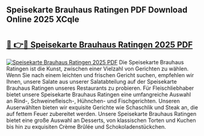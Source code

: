 ## Speisekarte Brauhaus Ratingen PDF Download Online 2025 XCqle

# <h2><a href="http://gcb35k2.nevu.top/?p=Speisekarte+Brauhaus+Ratingen">🔗 👉🔴 Speisekarte Brauhaus Ratingen 2025 PDF</a></h2>

[![Speisekarte Brauhaus Ratingen 2025 PDF](https://i.imgur.com/dBaPXMq.png)](http://gcb35k2.nevu.top/?p=Speisekarte+Brauhaus+Ratingen)
Die Speisekarte Brauhaus Ratingen ist die Kunst, zwischen einer Vielzahl von Gerichten zu wählen. Wenn Sie nach einem leichten und frischen Gericht suchen, empfehlen wir Ihnen, unsere Salate aus unserer Salatabteilung auf der Speisekarte Brauhaus Ratingen unseres Restaurants zu probieren. Für Fleischliebhaber bietet unsere Speisekarte Brauhaus Ratingen eine umfangreiche Auswahl an Rind-, Schweinefleisch-, Hühnchen- und Fischgerichten. Unseren Auserwählten bieten wir exquisite Gerichte wie Schaschlik und Steak an, die auf fettem Feuer zubereitet werden. Unsere Speisekarte Brauhaus Ratingen bietet eine große Auswahl an Desserts, von klassischen Torten und Kuchen bis hin zu exquisiten Crème Brûlée und Schokoladenstückchen.
